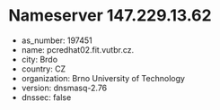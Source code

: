 # Nameserver 147.229.13.62

* as_number: 197451
* name: pcredhat02.fit.vutbr.cz.
* city: Brdo
* country: CZ
* organization: Brno University of Technology
* version: dnsmasq-2.76
* dnssec: false
